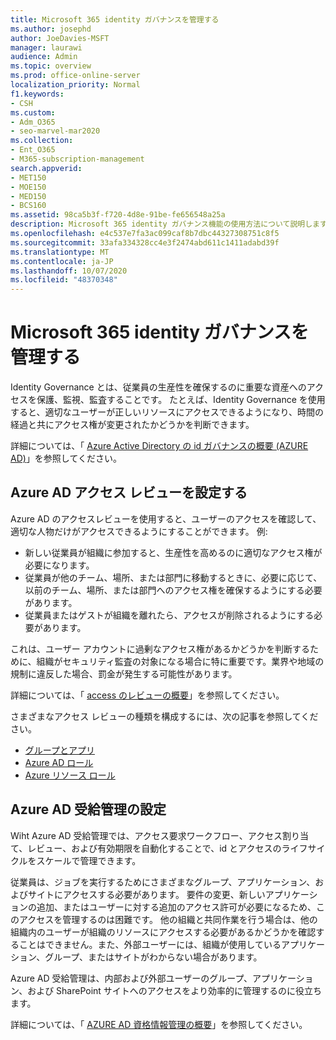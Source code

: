 ```yaml
---
title: Microsoft 365 identity ガバナンスを管理する
ms.author: josephd
author: JoeDavies-MSFT
manager: laurawi
audience: Admin
ms.topic: overview
ms.prod: office-online-server
localization_priority: Normal
f1.keywords:
- CSH
ms.custom:
- Adm_O365
- seo-marvel-mar2020
ms.collection:
- Ent_O365
- M365-subscription-management
search.appverid:
- MET150
- MOE150
- MED150
- BCS160
ms.assetid: 98ca5b3f-f720-4d8e-91be-fe656548a25a
description: Microsoft 365 identity ガバナンス機能の使用方法について説明します。
ms.openlocfilehash: e4c537e7fa3ac099caf8b7dbc44327308751c8f5
ms.sourcegitcommit: 33afa334328cc4e3f2474abd611c1411adabd39f
ms.translationtype: MT
ms.contentlocale: ja-JP
ms.lasthandoff: 10/07/2020
ms.locfileid: "48370348"
---
```

# <a name="manage-microsoft-365-identity-governance"></a>Microsoft 365 identity ガバナンスを管理する

Identity Governance とは、従業員の生産性を確保するのに重要な資産へのアクセスを保護、監視、監査することです。 たとえば、Identity Governance を使用すると、適切なユーザーが正しいリソースにアクセスできるようになり、時間の経過と共にアクセス権が変更されたかどうかを判断できます。

詳細については、「 [Azure Active Directory の id ガバナンスの概要 (AZURE AD)](https://docs.microsoft.com/azure/active-directory/governance/identity-governance-overview)」を参照してください。

## <a name="set-up-azure-ad-access-reviews"></a>Azure AD アクセス レビューを設定する

Azure AD のアクセスレビューを使用すると、ユーザーのアクセスを確認して、適切な人物だけがアクセスできるようにすることができます。 例:

- 新しい従業員が組織に参加すると、生産性を高めるのに適切なアクセス権が必要になります。
- 従業員が他のチーム、場所、または部門に移動するときに、必要に応じて、以前のチーム、場所、または部門へのアクセス権を確保するようにする必要があります。
- 従業員またはゲストが組織を離れたら、アクセスが削除されるようにする必要があります。

これは、ユーザー アカウントに過剰なアクセス権があるかどうかを判断するために、組織がセキュリティ監査の対象になる場合に特に重要です。業界や地域の規制に違反した場合、罰金が発生する可能性があります。

詳細については、「 [access のレビューの概要](https://docs.microsoft.com/azure/active-directory/governance/access-reviews-overview)」を参照してください。

さまざまなアクセス レビューの種類を構成するには、次の記事を参照してください。

- [グループとアプリ](https://docs.microsoft.com/azure/active-directory/governance/create-access-review)
- [Azure AD ロール](https://docs.microsoft.com/azure/active-directory/privileged-identity-management/pim-how-to-start-security-review?toc=%2fazure%2factive-directory%2fgovernance%2ftoc.json)
- [Azure リソース ロール](https://docs.microsoft.com/azure/active-directory/privileged-identity-management/pim-resource-roles-start-access-review?toc=%2fazure%2factive-directory%2fgovernance%2ftoc.json)

## <a name="set-up-azure-ad-entitlement-management"></a>Azure AD 受給管理の設定

Wiht Azure AD 受給管理では、アクセス要求ワークフロー、アクセス割り当て、レビュー、および有効期限を自動化することで、id とアクセスのライフサイクルをスケールで管理できます。

従業員は、ジョブを実行するためにさまざまなグループ、アプリケーション、およびサイトにアクセスする必要があります。 要件の変更、新しいアプリケーションの追加、またはユーザーに対する追加のアクセス許可が必要になるため、このアクセスを管理するのは困難です。 他の組織と共同作業を行う場合は、他の組織内のユーザーが組織のリソースにアクセスする必要があるかどうかを確認することはできません。また、外部ユーザーには、組織が使用しているアプリケーション、グループ、またはサイトがわからない場合があります。

Azure AD 受給管理は、内部および外部ユーザーのグループ、アプリケーション、および SharePoint サイトへのアクセスをより効率的に管理するのに役立ちます。
 
詳細については、「 [AZURE AD 資格情報管理の概要](https://docs.microsoft.com/azure/active-directory/governance/entitlement-management-overview)」を参照してください。
